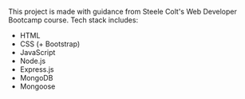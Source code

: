 This project is made with guidance from Steele Colt's Web Developer Bootcamp course.
Tech stack includes:

- HTML
- CSS (+ Bootstrap)
- JavaScript
- Node.js
- Express.js
- MongoDB
- Mongoose
